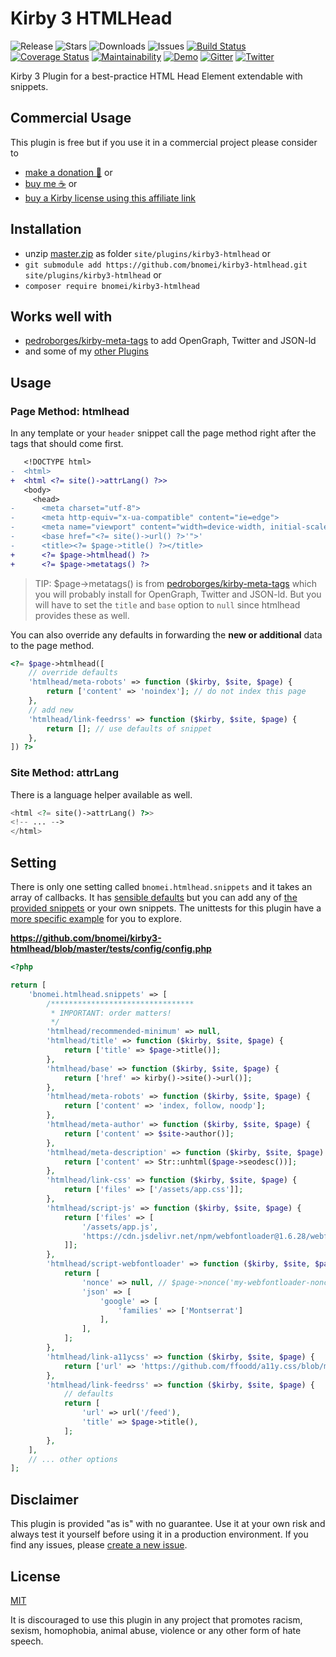 # Kirby 3 HTMLHead

![Release](https://flat.badgen.net/packagist/v/bnomei/kirby3-htmlhead?color=ae81ff)
![Stars](https://flat.badgen.net/packagist/ghs/bnomei/kirby3-htmlhead?color=272822)
![Downloads](https://flat.badgen.net/packagist/dt/bnomei/kirby3-htmlhead?color=272822)
![Issues](https://flat.badgen.net/packagist/ghi/bnomei/kirby3-htmlhead?color=e6db74)
[![Build Status](https://flat.badgen.net/travis/bnomei/kirby3-htmlhead)](https://travis-ci.com/bnomei/kirby3-htmlhead)
[![Coverage Status](https://flat.badgen.net/coveralls/c/github/bnomei/kirby3-htmlhead)](https://coveralls.io/github/bnomei/kirby3-htmlhead) 
[![Maintainability](https://flat.badgen.net/codeclimate/maintainability/bnomei/kirby3-htmlhead)](https://codeclimate.com/github/bnomei/kirby3-htmlhead) 
[![Demo](https://flat.badgen.net/badge/website/examples?color=f92672)](https://kirby3-plugins.bnomei.com/htmlhead) 
[![Gitter](https://flat.badgen.net/badge/gitter/chat?color=982ab3)](https://gitter.im/bnomei-kirby-3-plugins/community) 
[![Twitter](https://flat.badgen.net/badge/twitter/bnomei?color=66d9ef)](https://twitter.com/bnomei)


Kirby 3 Plugin for a best-practice HTML Head Element extendable with snippets.

## Commercial Usage

This plugin is free but if you use it in a commercial project please consider to 
- [make a donation 🍻](https://www.paypal.me/bnomei/5) or
- [buy me ☕](https://buymeacoff.ee/bnomei) or
- [buy a Kirby license using this affiliate link](https://a.paddle.com/v2/click/1129/35731?link=1170)

## Installation

- unzip [master.zip](https://github.com/bnomei/kirby3-htmlhead/archive/master.zip) as folder `site/plugins/kirby3-htmlhead` or
- `git submodule add https://github.com/bnomei/kirby3-htmlhead.git site/plugins/kirby3-htmlhead` or
- `composer require bnomei/kirby3-htmlhead`

## Works well with

- [pedroborges/kirby-meta-tags](https://github.com/pedroborges/kirby-meta-tags) to add OpenGraph, Twitter and JSON-ld
- and some of my [other Plugins](https://github.com/bnomei/kirby3-htmlhead/blob/master/composer.json#L76)

## Usage

### Page Method: htmlhead

In any template or your `header` snippet call the page method right after the tags that should come first.

```diff
   <!DOCTYPE html>
-  <html>
+  <html <?= site()->attrLang() ?>>
   <body>
     <head>
-      <meta charset="utf-8">
-      <meta http-equiv="x-ua-compatible" content="ie=edge">
-      <meta name="viewport" content="width=device-width, initial-scale=1 shrink-to-fit=no">
-      <base href="<?= site()->url() ?>'">'
-      <title><?= $page->title() ?></title>
+      <?= $page->htmlhead() ?>
+      <?= $page->metatags() ?>
```

> TIP: $page->metatags() is from [pedroborges/kirby-meta-tags](https://github.com/pedroborges/kirby-meta-tags) which you will probably install for OpenGraph, Twitter and JSON-ld. But you will have to set the `title` and `base` option to `null` since htmlhead provides these as well. 

You can also override any defaults in forwarding the **new or additional** data to the page method.
```php
<?= $page->htmlhead([
    // override defaults
    'htmlhead/meta-robots' => function ($kirby, $site, $page) {
        return ['content' => 'noindex']; // do not index this page
    },
    // add new
    'htmlhead/link-feedrss' => function ($kirby, $site, $page) {
        return []; // use defaults of snippet
    },
]) ?>
```

### Site Method: attrLang

There is a language helper available as well.

```php
<html <?= site()->attrLang() ?>>
<!-- ... -->
</html>
```

## Setting

There is only one setting called `bnomei.htmlhead.snippets` and it takes an array of callbacks. It has [sensible defaults](https://github.com/bnomei/kirby3-htmlhead/blob/master/index.php) but you can add any of [the provided snippets](https://github.com/bnomei/kirby3-htmlhead/blob/master/snippets/htmlhead) or your own snippets. The unittests for this plugin have a [more specific example](https://github.com/bnomei/kirby3-htmlhead/blob/master/tests/config/config.php) for you to explore.

**https://github.com/bnomei/kirby3-htmlhead/blob/master/tests/config/config.php**
```php
<?php

return [
    'bnomei.htmlhead.snippets' => [
        /********************************
         * IMPORTANT: order matters!
         */
        'htmlhead/recommended-minimum' => null,
        'htmlhead/title' => function ($kirby, $site, $page) {
            return ['title' => $page->title()];
        },
        'htmlhead/base' => function ($kirby, $site, $page) {
            return ['href' => kirby()->site()->url()];
        },
        'htmlhead/meta-robots' => function ($kirby, $site, $page) {
            return ['content' => 'index, follow, noodp'];
        },
        'htmlhead/meta-author' => function ($kirby, $site, $page) {
            return ['content' => $site->author()];
        },
        'htmlhead/meta-description' => function ($kirby, $site, $page) {
            return ['content' => Str::unhtml($page->seodesc())];
        },
        'htmlhead/link-css' => function ($kirby, $site, $page) {
            return ['files' => ['/assets/app.css']];
        },
        'htmlhead/script-js' => function ($kirby, $site, $page) {
            return ['files' => [
                '/assets/app.js',
                'https://cdn.jsdelivr.net/npm/webfontloader@1.6.28/webfontloader.min.js|sha256-4O4pS1SH31ZqrSO2A/2QJTVjTPqVe+jnYgOWUVr7EEc='
            ]];
        },
        'htmlhead/script-webfontloader' => function ($kirby, $site, $page) {
            return [
                'nonce' => null, // $page->nonce('my-webfontloader-nonce') from https://github.com/bnomei/kirby3-security-headers#setter
                'json' => [
                    'google' => [
                        'families' => ['Montserrat']
                    ],
                ],
            ];
        },
        'htmlhead/link-a11ycss' => function ($kirby, $site, $page) {
            return ['url' => 'https://github.com/ffoodd/a11y.css/blob/master/css/a11y-en_errors-only.css'];
        },
        'htmlhead/link-feedrss' => function ($kirby, $site, $page) {
            // defaults
            return [
                'url' => url('/feed'),
                'title' => $page->title(),
            ];
        },
    ],
    // ... other options
];
```

## Disclaimer

This plugin is provided "as is" with no guarantee. Use it at your own risk and always test it yourself before using it in a production environment. If you find any issues, please [create a new issue](https://github.com/bnomei/kirby3-htmlhead/issues/new).

## License

[MIT](https://opensource.org/licenses/MIT)

It is discouraged to use this plugin in any project that promotes racism, sexism, homophobia, animal abuse, violence or any other form of hate speech.
